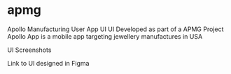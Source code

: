 # apmg

Apollo Manufacturing User App UI
UI Developed as part of a APMG Project
Apollo App is a mobile app targeting jewellery manufactures in USA

UI Screenshots

Link to UI designed in Figma
